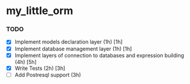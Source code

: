 # my_little_orm

### TODO

- [x] Implement models declaration layer (1h) [1h]
- [x] Implement database management layer (1h) [1h]
- [x] Implement layers of connection to databases and expression building (4h) [5h]
- [x] Write Tests (2h) [3h]
- [ ] Add Postresql support (3h)
